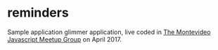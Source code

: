 # reminders

Sample application glimmer application, live coded in [The Montevideo Javascript Meetup Group](http://mvd.js.uy/) on April 2017.
